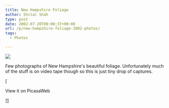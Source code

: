```yaml
---
title: New Hampshire Foliage
author: Shital Shah
type: post
date: 2002-07-20T00:00:37+00:00
url: /p/new-hampshire-foliage-2002-photos/
tags:
  - Photos

---
```

[<img src="/images/posts/2004/03/nh_foliage.jpg" class="alignleft size-full" />][1]

Few photographs of New Hampshire's beautiful foliage. Unfortunately much of the stuff is on video tape though so this is just tiny drop of captures.

[

View it on PicasaWeb

][1]

 [1]: https://picasaweb.google.com/111712720654017421562/NewHampshireFoliage?authuser=0&feat=directlink
